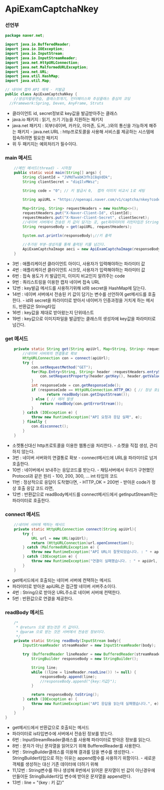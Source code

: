 # ApiExamCaptchaNkey

### 선언부

```java
package naver.net;

import java.io.BufferedReader;
import java.io.IOException;
import java.io.InputStream;
import java.io.InputStreamReader;
import java.net.HttpURLConnection;
import java.net.MalformedURLException;
import java.net.URL;
import java.util.HashMap;
import java.util.Map;

// 네이버 캡차 API 예제 - 키발급
public class ApiExamCaptchaNkey {
	//생성자활용연습, 클래스쪼개기, 인터페이스와 추상클래스 중심의 코딩
  //Framework:Spring, Deven, AnyFrame, Struts
```

* 클라이언트 id, secret정보로 key값을 발급받아주는 클래스
* java.io 패키지 : 읽기, 쓰기 기능을 지원하는 패키지
* java.net 패키지 : 외부\(네이버, 카카오, 아마존, 도커,..\)와의 통신을 가능하게 해주는 패키지 - java.net.URL : http프로토콜을 사용해 서비스를 제공하는 시스템에 접속하려면 필요한 패키지
* 위 두 패키지는 예외처리가 필수이다.

### main 메서드 

```java
	//메인 메서드(thread) - 시작점
    public static void main(String[] args) {
        String clientId = "JVMdTwabK3fh1C8qVdDk"; 
        String clientSecret = "diq1lvMWsz"; 

        String code = "0"; // 키 발급시 0,  캡차 이미지 비교시 1로 세팅
    
        String apiURL = "https://openapi.naver.com/v1/captcha/nkey?code=" + code;

        Map<String, String> requestHeaders = new HashMap<>();
        requestHeaders.put("X-Naver-Client-Id", clientId);
        requestHeaders.put("X-Naver-Client-Secret", clientSecret);
        //네이버 서버에서 전송된 키 값이 담기는 곳, get파라미터의 리턴타입은 String
        String responseBody = get(apiURL, requestHeaders);

        System.out.println(responseBody);//키 출력
        
        //추가된 부분-생성자를 통해 출력된 키를 넘긴다.
        ApiExamCaptchaImage aeci = new ApiExamCaptchaImage(responseBody);
    }
```

* 3번 : 애플리케이션 클라이언트 아이디, 사용자가 입력해야하는 파라미터 값
* 4번 : 애플리케이션 클라이언트 시크릿, 사용자가 입력해야하는 파라미터 값
* 6번 : 접속 용도가 키 발급인지, 이미지 비교인지 알려주는 code
* 9번 : 쿼리스트링을 이용한 캡차 네이버 접속 URL
* 12번 : key발급 메서드를 사용하기위해 id와 secret을 HashMap에 담는다.
* 14번 : 네이버 서버에서 전송된 키 값이 담기는 변수를 선언하여 get메서드를 호출한다. - id와 secret을 파라미터로 받아서 네이버가 인증과정을 거치게 하는 메서드, 반환값은 String타입
* 16번 : key값을 제대로 받아왔는지 단위테스트
* 19번 : key값으로 이미지파일을 발급받는 클래스의 생성자에 key값을 파라미터로 넘긴다.

### get 메서드

```java
    private static String get(String apiUrl, Map<String, String> requestHeaders){
    	//네이버 서버와의 연결통로 확보 
        HttpURLConnection con = connect(apiUrl);
        try {
            con.setRequestMethod("GET");
            for(Map.Entry<String, String> header :requestHeaders.entrySet()) {
                con.setRequestProperty(header.getKey(), header.getValue());
            }
            int responseCode = con.getResponseCode();
            if (responseCode == HttpURLConnection.HTTP_OK) { // 정상 호출
                   return readBody(con.getInputStream());
            } else { // 에러 발생
                return readBody(con.getErrorStream());
            }
        } catch (IOException e) {
            throw new RuntimeException("API 요청과 응답 실패", e);
        } finally {
            con.disconnect();
        }
    }
```

* 소켓통신대신 http프로토콜을 이용한 웹통신을 처리한다. - 소켓을 직접 생성, 관리하지 않는다.
* 3번 : 네이버 서버와의 연결통로 확보 - connect메서드에 URL을 파라미터로 넘겨 호출한다.
* 10번 : 네이버에서 보내주는 응답코드를 받는다. - 채팅서버에서 우리가 구현했던 Protocol과 같은 원리 - 100, 200, 300, ... int 타입의 코드
* 11번 : 정상적으로 응답이 도착했다면,  - HTTP\_OK = 200번 - 받아온 code가 정상 호출 응답 코드 라면,
* 12번 : 반환값으로 readBody메서드를 connect메서드에서 getInputStream하는 파라미터로 호출한다.

### connect 메서드

```java
    //네이버 서버에 택하는 메서드
    private static HttpURLConnection connect(String apiUrl){
        try {
            URL url = new URL(apiUrl);
            return (HttpURLConnection)url.openConnection();
        } catch (MalformedURLException e) {
            throw new RuntimeException("API URL이 잘못되었습니다. : " + apiUrl, e);
        } catch (IOException e) {
            throw new RuntimeException("연결이 실패했습니다. : " + apiUrl, e);
        }
    }
```

* get메서드에서 호출되는 네이버 서버에 컨택하는 메서드
* 파라미터로 받아온 apiURL은 접근할 네이버 서버주소이다.
* 4번 : String으로 받아온 URL주소로 네이버 서버에 컨택한다.
* 5번 : 반환값으로 연결을 제공한다.

### readBody 메서드

```java
    /*
     * @return 으로 받는것은 키 값이다.
     * @param 으로 받는 것은 서버에서 전송된 정보이다.
     */
    private static String readBody(InputStream body){
        InputStreamReader streamReader = new InputStreamReader(body);

        try (BufferedReader lineReader = new BufferedReader(streamReader)) {
            StringBuilder responseBody = new StringBuilder();

            String line;
            while ((line = lineReader.readLine()) != null) {
                responseBody.append(line);
                //responseBody.append("{key:키값}");
            }

            return responseBody.toString();
        } catch (IOException e) {
            throw new RuntimeException("API 응답을 읽는데 실패했습니다.", e);
        }
    }
}
```

* get메서드에서 반환값으로 호출되는 메서드
* 파라미터로 is타입변수에 서버에서 전송된 정보를 받는다.
* 6번 : InputStreamReader클래스를 사용해 파라미터로 받아온 정보를 읽는다.
* 8번 : 문자가 아닌 문자열을 읽어오기 위해 BufferedReader를 사용한다.
* 9번 : StringBuilder클래스를 이용해 결과를 담을 변수를 생성한다. - StringBuilder타입으로 하는 이유는 append함수를 사용하기 위함이다. - 새로운 객체를 생성하는 대신 기존 데이터에 더하기 위해
* 11,12번 : String변수를 하나 생성해 8번에서 읽어몬 문자열이 빈 값이 아닌경우에 만들어둔 StringBuilder타입 변수에 받아온 문자열을 append한다.
* 13번 : line = "{key : 키 값}"

